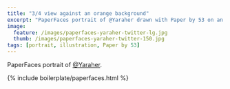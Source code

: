 ```yaml
---
title: "3/4 view against an orange background"
excerpt: "PaperFaces portrait of @Yaraher drawn with Paper by 53 on an iPad."
image: 
  feature: /images/paperfaces-yaraher-twitter-lg.jpg
  thumb: /images/paperfaces-yaraher-twitter-150.jpg
tags: [portrait, illustration, Paper by 53]
---
```


PaperFaces portrait of [@Yaraher](http://twitter.com/Yaraher).

{% include boilerplate/paperfaces.html %}